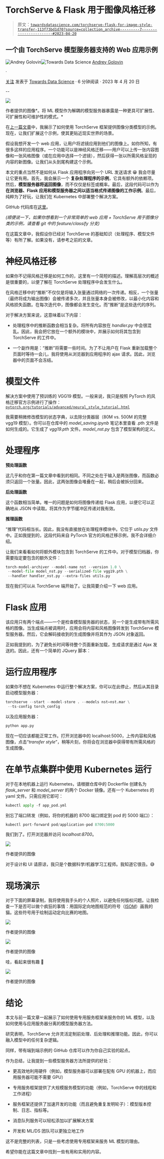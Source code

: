 # TorchServe & Flask 用于图像风格迁移

> 原文：[`towardsdatascience.com/torchserve-flask-for-image-style-transfer-113f73bd1d70?source=collection_archive---------7-----------------------#2023-04-20`](https://towardsdatascience.com/torchserve-flask-for-image-style-transfer-113f73bd1d70?source=collection_archive---------7-----------------------#2023-04-20)

## 一个由 TorchServe 模型服务器支持的 Web 应用示例

[](https://medium.com/@summit.mnr?source=post_page-----113f73bd1d70--------------------------------)![Andrey Golovin](https://medium.com/@summit.mnr?source=post_page-----113f73bd1d70--------------------------------)[](https://towardsdatascience.com/?source=post_page-----113f73bd1d70--------------------------------)![Towards Data Science](https://towardsdatascience.com/?source=post_page-----113f73bd1d70--------------------------------) [Andrey Golovin](https://medium.com/@summit.mnr?source=post_page-----113f73bd1d70--------------------------------)

·

[关注](https://medium.com/m/signin?actionUrl=https%3A%2F%2Fmedium.com%2F_%2Fsubscribe%2Fuser%2Fc18c39659707&operation=register&redirect=https%3A%2F%2Ftowardsdatascience.com%2Ftorchserve-flask-for-image-style-transfer-113f73bd1d70&user=Andrey+Golovin&userId=c18c39659707&source=post_page-c18c39659707----113f73bd1d70---------------------post_header-----------) 发表于 [Towards Data Science](https://towardsdatascience.com/?source=post_page-----113f73bd1d70--------------------------------) · 6 分钟阅读 · 2023 年 4 月 20 日[](https://medium.com/m/signin?actionUrl=https%3A%2F%2Fmedium.com%2F_%2Fvote%2Ftowards-data-science%2F113f73bd1d70&operation=register&redirect=https%3A%2F%2Ftowardsdatascience.com%2Ftorchserve-flask-for-image-style-transfer-113f73bd1d70&user=Andrey+Golovin&userId=c18c39659707&source=-----113f73bd1d70---------------------clap_footer-----------)

--

[](https://medium.com/m/signin?actionUrl=https%3A%2F%2Fmedium.com%2F_%2Fbookmark%2Fp%2F113f73bd1d70&operation=register&redirect=https%3A%2F%2Ftowardsdatascience.com%2Ftorchserve-flask-for-image-style-transfer-113f73bd1d70&source=-----113f73bd1d70---------------------bookmark_footer-----------)![](img/31d5f10b49cf379849d5f0002f5cd65d.png)

作者提供的图像*。将 ML 模型作为解耦的模型服务器暴露是一种更具可扩展性、可扩展性和可维护性的模式。*

在[上一篇文章](https://medium.com/p/1578eca5aa20)中，我展示了如何使用 TorchServe 框架提供图像分类模型的示例。现在，让我们扩展这个示例，使其更贴近现实世界的场景。

假设我想开发一个 web 应用，让用户将滤镜应用到他们的图像上。如你所知，有很多这样的应用程序。一个功能可以是神经风格迁移——用户可以上传一张内容图像和一张风格图像（或在应用中选择一个滤镜），然后获得一张以所需风格呈现的内容的新图像。让我们从头到尾构建这个示例。

本文的重点当然不是如何从 Flask 应用程序向另一个 URL 发送请求 😁 我会尽量让它更有用。首先，我会展示一个 **复杂处理程序的示例**，它具有额外的依赖项。然后，**模型服务器将返回图像**，而不仅仅是标签或概率。最后，这段代码可以作为 **在浏览器、Flask 应用和模型服务器之间以适当格式传递图像的工作示例**。最后，纯粹为了好玩，让我们在 Kubernetes 中部署整个解决方案。

GitHub 代码库在[这里](https://github.com/quasi-researcher/style_transfer)。

*(顺便说一下，如果你想看到一个非常简单的 web 应用 + TorchServe 用于图像分类的示例，请查看 git 中的 feature/classify 分支)*

在这篇文章中，我假设你已经对 TorchServe 的基础知识（处理程序、模型文件等）有所了解。如果没有，请参考之前的文章。

# 神经风格迁移

如果你不记得风格迁移是如何工作的，这里有一个简短的描述。理解高层次的概述是很重要的，以便了解在 TorchServe 处理程序中会发生什么。

在风格迁移中的“推断”不仅仅是将输入张量通过网络的一次传递。相反，一个张量（最终将成为输出图像）会被传递多次，并且张量本身会被修改，以最小化内容和风格损失函数。在每次迭代中，图像都会发生变化。而“推断”是这些迭代的序列。

对于解决方案来说，这意味着以下内容：

+   处理程序中的推断函数会相当复杂。将所有内容放在 *handler.py* 中会很混乱。因此，我会把它放在一个额外的模块中，并展示如何将其包含到 TorchServe 的工件中。

+   一个副作用是：“推断”将需要一些时间。为了不让用户在 Flask 重新加载整个页面时等待一会儿，我将使用从浏览器到应用程序的 ajax 请求。因此，浏览器中的页面不会冻结。

# 模型文件

解决方案中使用了预训练的 VGG19 模型。一般来说，我只是按照 PyTorch 的风格迁移官方示例进行了操作：[`pytorch.org/tutorials/advanced/neural_style_tutorial.html`](https://pytorch.org/tutorials/advanced/neural_style_tutorial.html)

我需要稍微修改模型的状态字典，以去除分类器层（80M vs. 500M 的完整 vgg19 模型）。你可以在仓库中的 *model_saving.ipynb* 笔记本里查看 .pth 文件是如何生成的。它生成了 *vgg19.pth* 文件。*model_nst.py* 包含了模型架构的定义。

# 处理程序

**预处理函数**

这几乎和你在第一篇文章中看到的相同。不同之处在于输入是两张图像，而函数必须只返回一个张量。因此，这两张图像会堆叠在一起，稍后会被拆分回来。

**后处理函数**

这个函数相当简单。唯一的问题是如何将图像传递给 Flask 应用，以便它可以正确地从 JSON 中读取。将其作为字节缓冲区传递对我有效。

**推理函数**

“推理”代码相当长。因此，我没有直接放在处理程序模块中。它位于 *utils.py* 文件中。正如我提到的，这段代码来自 PyTorch 官方的风格迁移示例，我不会详细介绍。

让我们来看看如何将额外模块包含到 TorchServe 的工件中。对于模型归档器，你需要指定要包含的额外文件：

```py
torch-model-archiver --model-name nst --version 1.0 \
 --model-file model_nst.py --serialized-file vgg19.pth \
 --handler handler_nst.py --extra-files utils.py
```

现在我们可以从 TorchServe 端开始了。让我简要介绍一下 web 应用。

# Flask 应用

该应用只有两个端点——一个是检查模型服务器的状态，另一个是生成带有所需风格的图像。当生成端点被调用时，应用会将内容和风格图像转发到 TorchServe 模型服务器。然后，它会解码接收到的生成图像并将其作为 JSON 对象返回。

正如我提到的，为了避免长时间等待整个页面重新加载，生成请求是通过 Ajax 发送的。因此，还有一个简单的 JQuery 脚本：

# 运行应用程序

如果你不想在 Kubernetes 中运行整个解决方案，你可以在此停止，然后从其目录启动模型服务器：

```py
torchserve --start --model-store . --models nst=nst.mar \
 --ts-config torch_config
```

以及应用服务器：

```py
python app.py
```

现在一切应该都能正常工作。打开浏览器中的 localhost:5000，上传内容和风格图像，点击“*transfer style*”，稍等片刻，你将会在浏览器中获得带有所需风格的生成图像。

# 在单节点集群中使用 Kubernetes 运行

对于在本地机器上运行 Kubernetes，请根据仓库中的 Dockerfile 创建名为 *flask_server* 和 *model_server* 的两个 Docker 镜像。还有一个 Kubernetes 的 yaml 文件。只需应用它即可：

```py
kubectl apply -f app_pod.yml 
```

别忘了端口转发（例如，将你的机器的 8700 端口绑定到 pod 的 5000 端口）：

```py
kubectl port-forward pod/application-pod 8700:5000
```

我们到了。打开浏览器并访问 *localhost:8700*。

![](img/fce46f319881ff3988c067a71dd4a120.png)

作者提供的图像

对于设计和 UI 请原谅，我只是个数据科学/机器学习工程师。我知道它很丑。😅

# 现场演示

对于下面的屏幕录制，我将使用我手头的个人照片，以避免任何版权问题。让我检查一下是否可以做个疯狂的事情：用国际定向地图规范的符号（[ISOM](https://orienteering.sport/iof/mapping/)）画我的猫。这些符号用于绘制运动定向比赛的地图。

![](img/5d7d7ddf62446fd5808ff4b858d9e390.png)

作者提供的图像

![](img/489f717964f935a6a13a73f9ce1d0fb6.png)

作者提供的图像

哇，看起来很有趣 🤪

![](img/072ad99dc33defcc757c92c26ed33b61.png)

作者提供的图像

# 结论

本文与前一篇文章一起展示了如何使用专用服务框架来服务你的 ML 模型，以及如何使用与应用服务器分离的模型服务器方法。

研究表明，TorchServe 允许灵活定制前处理、后处理和推理功能。因此，你可以融入模型中的任何复杂逻辑。

同样，带有端到端示例的 GitHub 仓库可以作为你自己实验的起点。

作为总结，让我提到一些模型服务器方法所提供的好处：

+   更高效地利用硬件（例如，模型服务器可以部署在配有 GPU 的机器上，而应用服务器可能不需要 GPU）

+   专用服务框架提供了大规模服务模型的功能（例如，TorchServe 中的线程和工作进程）

+   服务框架还提供了加速开发的功能（而且避免重复发明轮子）：模型版本控制、日志、指标等。

+   消息队列服务可以轻松添加以扩展解决方案

+   开发和 ML/DS 团队可以更独立地工作

这不是完整的列表，只是一些考虑使用专用框架来服务 ML 模型的理由。

希望你能在这篇文章中找到一些有用和实用的内容。
